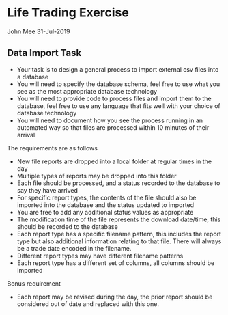 # Life Trading Exercise

John Mee 31-Jul-2019

## Data Import Task

* Your task is to design a general process to import external csv files into a database
* You will need to specify the database schema, feel free to use what you see as the most appropriate
database technology
* You will need to provide code to process files and import them to the database, feel free to use any
language that fits well with your choice of database technology
* You will need to document how you see the process running in an automated way so that files are
processed within 10 minutes of their arrival

The requirements are as follows
* New file reports are dropped into a local folder at regular times in the day
* Multiple types of reports may be dropped into this folder
* Each file should be processed, and a status recorded to the database to say they have
arrived
* For specific report types, the contents of the file should also be imported into the database
and the status updated to imported
* You are free to add any additional status values as appropriate
* The modification time of the file represents the download date/time, this should be
recorded to the database
* Each report type has a specific filename pattern, this includes the report type but also
additional information relating to that file. There will always be a trade date encoded in the
filename.
* Different report types may have different filename patterns
* Each report type has a different set of columns, all columns should be imported

Bonus requirement
* Each report may be revised during the day, the prior report should be considered out of date
and replaced with this one.
